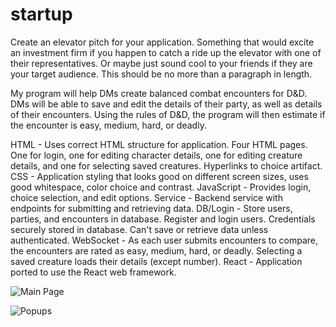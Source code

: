# startup

Create an elevator pitch for your application. Something that would excite an investment firm if you happen to catch a ride up the elevator with one of their representatives. Or maybe just sound cool to your friends if they are your target audience. This should be no more than a paragraph in length.

My program will help DMs create balanced combat encounters for D&D. DMs will be able to save and edit the details of their party, as well as details of their encounters. Using the rules of D&D, the program will then estimate if the encounter is easy, medium, hard, or deadly.

HTML - Uses correct HTML structure for application. Four HTML pages. One for login, one for editing character details, one for editing creature details, and one for selecting saved creatures. Hyperlinks to choice artifact.
CSS - Application styling that looks good on different screen sizes, uses good whitespace, color choice and contrast.
JavaScript - Provides login, choice selection, and edit options.
Service - Backend service with endpoints for submitting and retrieving data.
DB/Login - Store users, parties, and encounters in database. Register and login users. Credentials securely stored in database. Can't save or retrieve data unless authenticated.
WebSocket - As each user submits encounters to compare, the encounters are rated as easy, medium, hard, or deadly. Selecting a saved creature loads their details (except number).
React - Application ported to use the React web framework.

![Main Page](https://jergy-bucket.s3.us-west-1.amazonaws.com/mainPage.png_image.png "Main Page")

![Popups](https://jergy-bucket.s3.us-west-1.amazonaws.com/popups.png_image.png "Popups")
